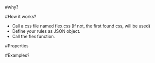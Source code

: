 #why?

#How it works?
* Call a css file named flex.css (If not, the first found css, will be used)
* Define your rules as JSON object.
* Call the flex function.

#Properties

#Examples?
